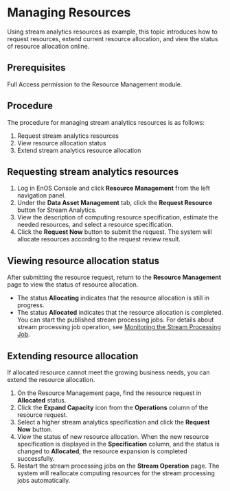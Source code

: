 # Managing Resources

Using stream analytics resources as example, this topic introduces how to request resources, extend current resource allocation, and view the status of resource allocation online. 

## Prerequisites

Full Access permission to the Resource Management module.

## Procedure
The procedure for managing stream analytics resources is as follows:
1. Request stream analytics resources
2. View resource allocation status
3. Extend stream analytics resource allocation

## Requesting  stream analytics resources
1. Log in EnOS Console and click **Resource Management** from the left navigation panel.
2. Under the **Data Asset Management** tab, click the **Request Resource** button for Stream Analytics. 
3. View the description of computing resource specification, estimate the needed resources, and select a resource specification.
4. Click the **Request Now** button to submit the request. The system will allocate resources according to the request review result.

## Viewing resource allocation status
After submitting the resource request, return to the **Resource Management** page to view the status of resource allocation.

- The status **Allocating** indicates that the resource allocation is still in progress.
- The status **Allocated** indicates that the resource allocation is completed. You can start the published stream processing jobs. For details about stream processing job operation, see [Monitoring the Stream Processing Job](/docs/data-asset/en/latest/howto/stream/monitoring_job.html).

## Extending resource allocation
If allocated resource cannot meet the growing business needs, you can extend the resource allocation.

1. On the Resource Management page, find the resource request in **Allocated** status.
2. Click the **Expand Capacity** icon from the **Operations** column of the resource request.
3. Select a higher stream analytics specification and click the **Request Now** button.
4. View the status of new resource allocation. When the new resource specification is displayed in the **Specification** column, and the status is changed to **Allocated**, the resource expansion is completed successfully.
5. Restart the stream processing jobs on the **Stream Operation** page. The system will reallocate computing resources for the stream processing jobs automatically.